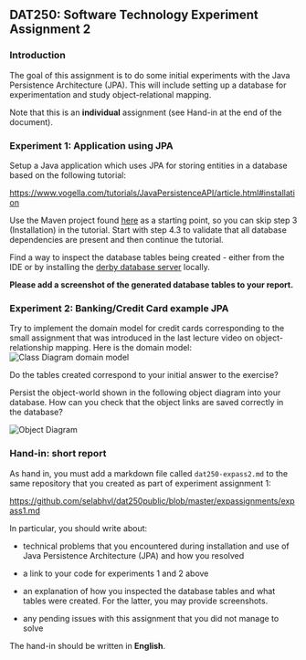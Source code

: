 ## DAT250: Software Technology Experiment Assignment 2

### Introduction

The goal of this assignment is to do some initial experiments with the Java Persistence Architecture (JPA). This will include setting up a database for experimentation and study object-relational mapping.

Note that this is an **individual** assignment (see Hand-in at the end of the document).

### Experiment 1: Application using JPA

Setup a Java application which uses JPA for storing entities in a database based on the following tutorial:

https://www.vogella.com/tutorials/JavaPersistenceAPI/article.html#installation

Use the Maven project found [here](https://github.com/timKraeuter/dat250-jpa-example) as a starting point, so you can skip step 3 (Installation) in the tutorial.
Start with step 4.3 to validate that all database dependencies are present and then continue the tutorial.

Find a way to inspect the database tables being created - either from the IDE or by installing the [derby database server](http://db.apache.org/derby/papers/DerbyTut/index.html) locally.

**Please add a screenshot of the generated database tables to your report.**

### Experiment 2: Banking/Credit Card example JPA

Try to implement the domain model for credit cards corresponding to the small assignment that was introduced in the last lecture video on object-relationship mapping.
Here is the domain model:
![Class Diagram domain model](https://raw.githubusercontent.com/selabhvl/dat250public/master/expassignments/pictures/creditCard.svg)

Do the tables created correspond to your initial answer to the exercise?

Persist the object-world shown in the following object diagram into your database. How can you check that the object links are saved correctly in the database?

![Object Diagram](https://raw.githubusercontent.com/selabhvl/dat250public/master/expassignments/pictures/object-diagram.svg)


### Hand-in: short report

As hand in, you must add a markdown file called `dat250-expass2.md` to the same repository that you created as part of experiment assignment 1:

https://github.com/selabhvl/dat250public/blob/master/expassignments/expass1.md

In particular, you should write about:

- technical problems that you encountered during installation and use of Java Persistence Architecture (JPA) and how you resolved

- a link to your code for experiments 1 and 2 above

- an explanation of how you inspected the database tables and what tables were created. For the latter, you may provide screenshots.

- any pending issues with this assignment that you did not manage to solve

The hand-in should be written in **English**.
